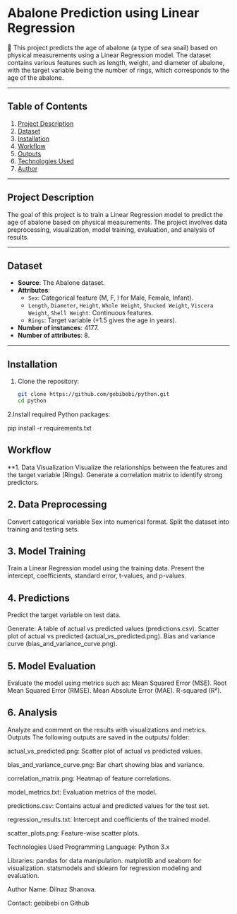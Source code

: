 # **Abalone Prediction using Linear Regression**

🦪 This project predicts the age of abalone (a type of sea snail) based on physical measurements using a Linear Regression model. The dataset contains various features such as length, weight, and diameter of abalone, with the target variable being the number of rings, which corresponds to the age of the abalone.

---

## **Table of Contents**
1. [Project Description](#project-description)
2. [Dataset](#dataset)
3. [Installation](#installation)
4. [Workflow](#workflow)
5. [Outputs](#outputs)
6. [Technologies Used](#technologies-used)
7. [Author](#author)

---

## **Project Description**

The goal of this project is to train a Linear Regression model to predict the age of abalone based on physical measurements. The project involves data preprocessing, visualization, model training, evaluation, and analysis of results.

---

## **Dataset**
- **Source**: The Abalone dataset.
- **Attributes**:
  - `Sex`: Categorical feature (M, F, I for Male, Female, Infant).
  - `Length`, `Diameter`, `Height`, `Whole Weight`, `Shucked Weight`, `Viscera Weight`, `Shell Weight`: Continuous features.
  - `Rings`: Target variable (+1.5 gives the age in years).
- **Number of instances**: 4177.
- **Number of attributes**: 8.

---

## **Installation**

1. Clone the repository:
   ```bash
   git clone https://github.com/gebibebi/python.git
   cd python

2.Install required Python packages:

   pip install -r requirements.txt

## **Workflow**
**1. Data Visualization
Visualize the relationships between the features and the target variable (Rings).
Generate a correlation matrix to identify strong predictors.

## **2. Data Preprocessing**
Convert categorical variable Sex into numerical format.
Split the dataset into training and testing sets.
## **3. Model Training**
Train a Linear Regression model using the training data.
Present the intercept, coefficients, standard error, t-values, and p-values.
## **4. Predictions**
Predict the target variable on test data.

Generate:
A table of actual vs predicted values (predictions.csv).
Scatter plot of actual vs predicted (actual_vs_predicted.png).
Bias and variance curve (bias_and_variance_curve.png).
## **5. Model Evaluation**
Evaluate the model using metrics such as:
Mean Squared Error (MSE).
Root Mean Squared Error (RMSE).
Mean Absolute Error (MAE).
R-squared (R²).
## **6. Analysis**
Analyze and comment on the results with visualizations and metrics.
Outputs
The following outputs are saved in the outputs/ folder:

actual_vs_predicted.png: Scatter plot of actual vs predicted values.

bias_and_variance_curve.png: Bar chart showing bias and variance.

correlation_matrix.png: Heatmap of feature correlations.

model_metrics.txt: Evaluation metrics of the model.

predictions.csv: Contains actual and predicted values for the test set.

regression_results.txt: Intercept and coefficients of the trained model.

scatter_plots.png: Feature-wise scatter plots.

Technologies Used
Programming Language: Python 3.x

Libraries:
pandas for data manipulation.
matplotlib and seaborn for visualization.
statsmodels and sklearn for regression modeling and evaluation.

Author
Name: Dilnaz Shanova.

Contact: gebibebi on Github 
